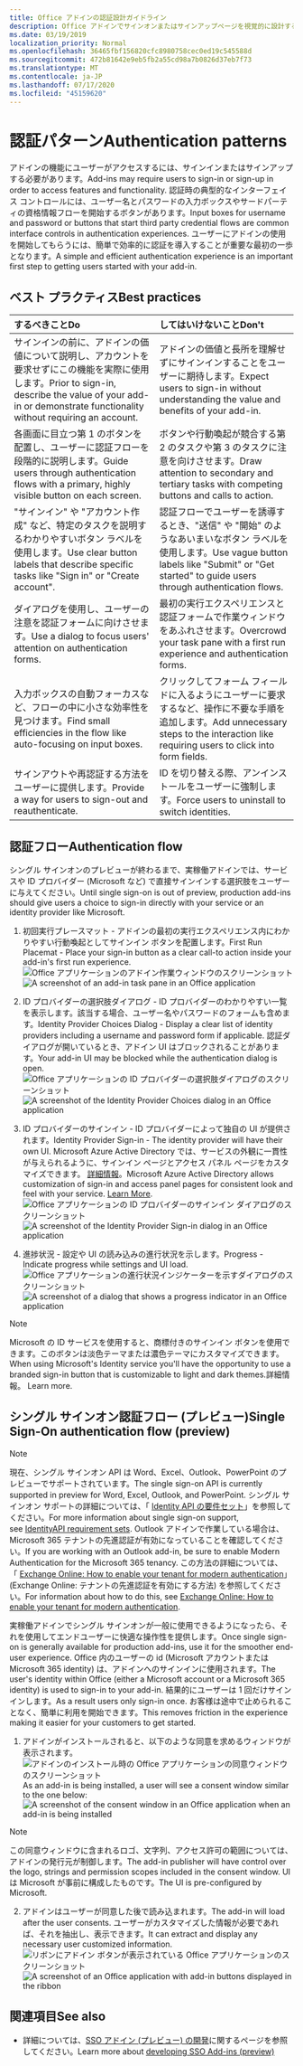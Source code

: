 ```yaml
---
title: Office アドインの認証設計ガイドライン
description: Office アドインでサインオンまたはサインアップページを視覚的に設計する方法について説明します。
ms.date: 03/19/2019
localization_priority: Normal
ms.openlocfilehash: 36465fbf156820cfc8980758cec0ed19c545588d
ms.sourcegitcommit: 472b81642e9eb5fb2a55cd98a7b0826d37eb7f73
ms.translationtype: MT
ms.contentlocale: ja-JP
ms.lasthandoff: 07/17/2020
ms.locfileid: "45159620"
---
```

# <a name="authentication-patterns"></a><span data-ttu-id="b5192-103">認証パターン</span><span class="sxs-lookup"><span data-stu-id="b5192-103">Authentication patterns</span></span>

<span data-ttu-id="b5192-104">アドインの機能にユーザーがアクセスするには、サインインまたはサインアップする必要があります。</span><span class="sxs-lookup"><span data-stu-id="b5192-104">Add-ins may require users to sign-in or sign-up in order to access features and functionality.</span></span> <span data-ttu-id="b5192-105">認証時の典型的なインターフェイス コントロールには、ユーザー名とパスワードの入力ボックスやサードパーティの資格情報フローを開始するボタンがあります。</span><span class="sxs-lookup"><span data-stu-id="b5192-105">Input boxes for username and password or buttons that start third party credential flows are common interface controls in authentication experiences.</span></span> <span data-ttu-id="b5192-106">ユーザーにアドインの使用を開始してもらうには、簡単で効率的に認証を導入することが重要な最初の一歩となります。</span><span class="sxs-lookup"><span data-stu-id="b5192-106">A simple and efficient authentication experience is an important first step to getting users started with your add-in.</span></span>

## <a name="best-practices"></a><span data-ttu-id="b5192-107">ベスト プラクティス</span><span class="sxs-lookup"><span data-stu-id="b5192-107">Best practices</span></span>

|<span data-ttu-id="b5192-108">するべきこと</span><span class="sxs-lookup"><span data-stu-id="b5192-108">Do</span></span>|<span data-ttu-id="b5192-109">してはいけないこと</span><span class="sxs-lookup"><span data-stu-id="b5192-109">Don't</span></span>|
|:----|:----|
|<span data-ttu-id="b5192-110">サインインの前に、アドインの価値について説明し、アカウントを要求せずにこの機能を実際に使用します。</span><span class="sxs-lookup"><span data-stu-id="b5192-110">Prior to sign-in, describe the value of your add-in or demonstrate functionality without requiring an account.</span></span> |<span data-ttu-id="b5192-111">アドインの価値と長所を理解せずにサインインすることをユーザーに期待します。</span><span class="sxs-lookup"><span data-stu-id="b5192-111">Expect users to sign-in without understanding the value and benefits of your add-in.</span></span>|
|<span data-ttu-id="b5192-112">各画面に目立つ第 1 のボタンを配置し、ユーザーに認証フローを段階的に説明します。</span><span class="sxs-lookup"><span data-stu-id="b5192-112">Guide users through authentication flows with a primary, highly visible button on each screen.</span></span> |<span data-ttu-id="b5192-113">ボタンや行動喚起が競合する第 2 のタスクや第 3 のタスクに注意を向けさせます。</span><span class="sxs-lookup"><span data-stu-id="b5192-113">Draw attention to secondary and tertiary tasks with competing buttons and calls to action.</span></span>|
|<span data-ttu-id="b5192-114">"サインイン" や "アカウント作成" など、特定のタスクを説明するわかりやすいボタン ラベルを使用します。</span><span class="sxs-lookup"><span data-stu-id="b5192-114">Use clear button labels that describe specific tasks like "Sign in" or "Create account".</span></span>   |<span data-ttu-id="b5192-115">認証フローでユーザーを誘導するとき、"送信" や "開始" のようなあいまいなボタン ラベルを使用します。</span><span class="sxs-lookup"><span data-stu-id="b5192-115">Use vague button labels like "Submit" or "Get started" to guide users through authentication flows.</span></span>|
|<span data-ttu-id="b5192-116">ダイアログを使用し、ユーザーの注意を認証フォームに向けさせます。</span><span class="sxs-lookup"><span data-stu-id="b5192-116">Use a dialog to focus users' attention on authentication forms.</span></span>    |<span data-ttu-id="b5192-117">最初の実行エクスペリエンスと認証フォームで作業ウィンドウをあふれさせます。</span><span class="sxs-lookup"><span data-stu-id="b5192-117">Overcrowd your task pane with a first run experience and authentication forms.</span></span>|
|<span data-ttu-id="b5192-118">入力ボックスの自動フォーカスなど、フローの中に小さな効率性を見つけます。</span><span class="sxs-lookup"><span data-stu-id="b5192-118">Find small efficiencies in the flow like auto-focusing on input boxes.</span></span> |<span data-ttu-id="b5192-119">クリックしてフォーム フィールドに入るようにユーザーに要求するなど、操作に不要な手順を追加します。</span><span class="sxs-lookup"><span data-stu-id="b5192-119">Add unnecessary steps to the interaction like requiring users to click into form fields.</span></span>|
|<span data-ttu-id="b5192-120">サインアウトや再認証する方法をユーザーに提供します。</span><span class="sxs-lookup"><span data-stu-id="b5192-120">Provide a way for users to sign-out and reauthenticate.</span></span>    |<span data-ttu-id="b5192-121">ID を切り替える際、アンインストールをユーザーに強制します。</span><span class="sxs-lookup"><span data-stu-id="b5192-121">Force users to uninstall to switch identities.</span></span>|

## <a name="authentication-flow"></a><span data-ttu-id="b5192-122">認証フロー</span><span class="sxs-lookup"><span data-stu-id="b5192-122">Authentication flow</span></span>

<span data-ttu-id="b5192-123">シングル サインオンのプレビューが終わるまで、実稼働アドインでは、サービスや ID プロバイダー (Microsoft など) で直接サインインする選択肢をユーザーに与えてください。</span><span class="sxs-lookup"><span data-stu-id="b5192-123">Until single sign-on is out of preview, production add-ins should give users a choice to sign-in directly with your service or an identity provider like Microsoft.</span></span>

1. <span data-ttu-id="b5192-124">初回実行プレースマット - アドインの最初の実行エクスペリエンス内にわかりやすい行動喚起としてサインイン ボタンを配置します。</span><span class="sxs-lookup"><span data-stu-id="b5192-124">First Run Placemat - Place your sign-in button as a clear call-to action inside your add-in's first run experience.</span></span>
<span data-ttu-id="b5192-125">![Office アプリケーションのアドイン作業ウィンドウのスクリーンショット](../images/add-in-fre-value-placemat.png)</span><span class="sxs-lookup"><span data-stu-id="b5192-125">![A screenshot of an add-in task pane in an Office application](../images/add-in-fre-value-placemat.png)</span></span>

2. <span data-ttu-id="b5192-126">ID プロバイダーの選択肢ダイアログ - ID プロバイダーのわかりやすい一覧を表示します。該当する場合、ユーザー名やパスワードのフォームも含めます。</span><span class="sxs-lookup"><span data-stu-id="b5192-126">Identity Provider Choices Dialog - Display a clear list of identity providers including a username and password form if applicable.</span></span> <span data-ttu-id="b5192-127">認証ダイアログが開いているとき、アドイン UI はブロックされることがあります。</span><span class="sxs-lookup"><span data-stu-id="b5192-127">Your add-in UI may be blocked while the authentication dialog is open.</span></span>
<span data-ttu-id="b5192-128">![Office アプリケーションの ID プロバイダーの選択肢ダイアログのスクリーンショット](../images/add-in-auth-choices-dialog.png)</span><span class="sxs-lookup"><span data-stu-id="b5192-128">![A screenshot of the Identity Provider Choices dialog in an Office application](../images/add-in-auth-choices-dialog.png)</span></span>



3. <span data-ttu-id="b5192-129">ID プロバイダーのサインイン - ID プロバイダーによって独自の UI が提供されます。</span><span class="sxs-lookup"><span data-stu-id="b5192-129">Identity Provider Sign-in - The identity provider will have their own UI.</span></span> <span data-ttu-id="b5192-130">Microsoft Azure Active Directory では、サービスの外観に一貫性が与えられるように、サインイン ページとアクセス パネル ページをカスタマイズできます。 [詳細情報](/azure/active-directory/fundamentals/customize-branding)。</span><span class="sxs-lookup"><span data-stu-id="b5192-130">Microsoft Azure Active Directory allows customization of sign-in and access panel pages for consistent look and feel with your service. [Learn More](/azure/active-directory/fundamentals/customize-branding).</span></span>
<span data-ttu-id="b5192-131">![Office アプリケーションの ID プロバイダーのサインイン ダイアログのスクリーンショット](../images/add-in-auth-identity-sign-in.png)</span><span class="sxs-lookup"><span data-stu-id="b5192-131">![A screenshot of the Identity Provider Sign-in dialog in an Office application](../images/add-in-auth-identity-sign-in.png)</span></span>

4. <span data-ttu-id="b5192-132">進捗状況 - 設定や UI の読み込みの進行状況を示します。</span><span class="sxs-lookup"><span data-stu-id="b5192-132">Progress - Indicate progress while settings and UI load.</span></span>
<span data-ttu-id="b5192-133">![Office アプリケーションの進行状況インジケーターを示すダイアログのスクリーンショット](../images/add-in-auth-modal-interstitial.png)</span><span class="sxs-lookup"><span data-stu-id="b5192-133">![A screenshot of a dialog that shows a progress indicator in an Office application](../images/add-in-auth-modal-interstitial.png)</span></span>

> [!NOTE] 
> <span data-ttu-id="b5192-134">Microsoft の ID サービスを使用すると、商標付きのサインイン ボタンを使用できます。このボタンは淡色テーマまたは濃色テーマにカスタマイズできます。</span><span class="sxs-lookup"><span data-stu-id="b5192-134">When using Microsoft's Identity service you'll have the opportunity to use a branded sign-in button that is customizable to light and dark themes.</span></span><span data-ttu-id="b5192-135">詳細情報。</span><span class="sxs-lookup"><span data-stu-id="b5192-135"> Learn more.</span></span>

## <a name="single-sign-on-authentication-flow-preview"></a><span data-ttu-id="b5192-136">シングル サインオン認証フロー (プレビュー)</span><span class="sxs-lookup"><span data-stu-id="b5192-136">Single Sign-On authentication flow (preview)</span></span>

> [!NOTE]
> <span data-ttu-id="b5192-137">現在、シングル サインオン API は Word、Excel、Outlook、PowerPoint のプレビューでサポートされています。</span><span class="sxs-lookup"><span data-stu-id="b5192-137">The single sign-on API is currently supported in preview for Word, Excel, Outlook, and PowerPoint.</span></span> <span data-ttu-id="b5192-138">シングル サインオン サポートの詳細については、「 [Identity API の要件セット](../reference/requirement-sets/identity-api-requirement-sets.md)」を参照してください。</span><span class="sxs-lookup"><span data-stu-id="b5192-138">For more information about single sign-on support, see [IdentityAPI requirement sets](../reference/requirement-sets/identity-api-requirement-sets.md).</span></span> <span data-ttu-id="b5192-139">Outlook アドインで作業している場合は、Microsoft 365 テナントの先進認証が有効になっていることを確認してください。</span><span class="sxs-lookup"><span data-stu-id="b5192-139">If you are working with an Outlook add-in, be sure to enable Modern Authentication for the Microsoft 365 tenancy.</span></span> <span data-ttu-id="b5192-140">この方法の詳細については、「 [Exchange Online: How to enable your tenant for modern authentication](https://social.technet.microsoft.com/wiki/contents/articles/32711.exchange-online-how-to-enable-your-tenant-for-modern-authentication.aspx)」 (Exchange Online: テナントの先進認証を有効にする方法) を参照してください。</span><span class="sxs-lookup"><span data-stu-id="b5192-140">For information about how to do this, see [Exchange Online: How to enable your tenant for modern authentication](https://social.technet.microsoft.com/wiki/contents/articles/32711.exchange-online-how-to-enable-your-tenant-for-modern-authentication.aspx).</span></span>

<span data-ttu-id="b5192-141">実稼働アドインでシングル サインオンが一般に使用できるようになったら、それを使用してエンドユーザーに快適な操作性を提供します。</span><span class="sxs-lookup"><span data-stu-id="b5192-141">Once single sign-on is generally available for production add-ins, use it for the smoother end-user experience.</span></span> <span data-ttu-id="b5192-142">Office 内のユーザーの id (Microsoft アカウントまたは Microsoft 365 identity) は、アドインへのサインインに使用されます。</span><span class="sxs-lookup"><span data-stu-id="b5192-142">The user's identity within Office (either a Microsoft account or a Microsoft 365 identity) is used to sign-in to your add-in.</span></span> <span data-ttu-id="b5192-143">結果的にユーザーは 1 回だけサインインします。</span><span class="sxs-lookup"><span data-stu-id="b5192-143">As a result users only sign-in once.</span></span> <span data-ttu-id="b5192-144">お客様は途中で止められることなく、簡単に利用を開始できます。</span><span class="sxs-lookup"><span data-stu-id="b5192-144">This removes friction in the experience making it easier for your customers to get started.</span></span>

1. <span data-ttu-id="b5192-145">アドインがインストールされると、以下のような同意を求めるウィンドウが表示されます。![アドインのインストール時の Office アプリケーションの同意ウィンドウのスクリーンショット](../images/add-in-auth-SSO-consent-dialog.png)</span><span class="sxs-lookup"><span data-stu-id="b5192-145">As an add-in is being installed, a user will see a consent window similar to the one below: ![A screenshot of the consent window in an Office application when an add-in is being installed](../images/add-in-auth-SSO-consent-dialog.png)</span></span>
> [!NOTE]
> <span data-ttu-id="b5192-146">この同意ウィンドウに含まれるロゴ、文字列、アクセス許可の範囲については、アドインの発行元が制御します。</span><span class="sxs-lookup"><span data-stu-id="b5192-146">The add-in publisher will have control over the logo, strings and permission scopes included in the consent window.</span></span> <span data-ttu-id="b5192-147">UI は Microsoft が事前に構成したものです。</span><span class="sxs-lookup"><span data-stu-id="b5192-147">The UI is pre-configured by Microsoft.</span></span>

2. <span data-ttu-id="b5192-148">アドインはユーザーが同意した後で読み込まれます。</span><span class="sxs-lookup"><span data-stu-id="b5192-148">The add-in will load after the user consents.</span></span> <span data-ttu-id="b5192-149">ユーザーがカスタマイズした情報が必要であれば、それを抽出し、表示できます。</span><span class="sxs-lookup"><span data-stu-id="b5192-149">It can extract and display any necessary user customized information.</span></span>
<span data-ttu-id="b5192-150">![リボンにアドイン ボタンが表示されている Office アプリケーションのスクリーンショット](../images/add-in-ribbon.png)</span><span class="sxs-lookup"><span data-stu-id="b5192-150">![A screenshot of an Office application with add-in buttons displayed in the ribbon](../images/add-in-ribbon.png)</span></span>

## <a name="see-also"></a><span data-ttu-id="b5192-151">関連項目</span><span class="sxs-lookup"><span data-stu-id="b5192-151">See also</span></span>

- <span data-ttu-id="b5192-152">詳細については、[SSO アドイン (プレビュー) の開発](../develop/sso-in-office-add-ins.md)に関するページを参照してください。</span><span class="sxs-lookup"><span data-stu-id="b5192-152">Learn more about [developing SSO Add-ins (preview)](../develop/sso-in-office-add-ins.md)</span></span>
